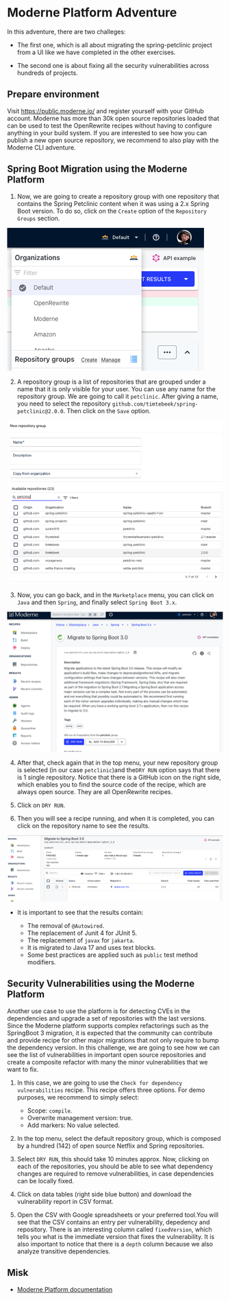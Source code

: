 # Moderne Platform Adventure

In this adventure, there are two challeges:

- The first one, which is all about migrating the spring-petclinic project from a UI 
like we have completed in the other exercises. 

- The second one is about fixing all the security vulnerabilities across hundreds of projects.


## Prepare environment

Visit https://public.moderne.io/ and register yourself with your GitHub account. Moderne has more than 30k open source repositories loaded that can be used to test the OpenRewrite recipes without having to configure 
anything in your build system. If you are interested to see how you can publish a new open source repository, we recommend to also play
with  the Moderne CLI adventure.

## Spring Boot Migration using the Moderne Platform

1. Now, we are going to create a repository group with one repository that contains the
Spring Petclinic content when it was using a 2.x Spring Boot version. To do so,
click on the `Create` option of the `Repository Groups` section.

![context menu](assets/menu.png)

2. A repository group is a list of repositories that are grouped under a name that it is
only visible for your user. You can use any name for the repository group. We are going
to call it `petclinic`. After giving a name, you need to select the repository 
`github.com/timtebeek/spring-petclinic@2.0.0`. Then click on the `Save` option.   

![repository-groups](assets/repository-groups.png)

3. Now, you can go back, and in the `Marketplace` menu, you can click on `Java` and 
then `Spring`, and finally select `Spring Boot 3.x`.

![recipe](assets/springboot-recipe.png) 

4. After that, check again that in the top menu, your new repository group is selected 
(in our case `petclinic`)and the`DRY RUN` option says that there is 1 single repository.
Notice that there is a GitHub icon on the right side, which enables you to find the 
source code of the recipe, which are always open source. They are all OpenRewrite 
recipes.

5. Click on `DRY RUN`.

6. Then you will see a recipe running, and when it is completed, you can click on the repository
name to see the results. 

![results](assets/execution.png)

- It is important to see that the results contain:

  - The removal of `@Autowired`.
  - The replacement of Junit 4 for JUnit 5.
  - The replacement of `javax` for `jakarta`.
  - It is migrated to Java 17 and uses text blocks.
  - Some best practices are applied such as `public` test method modifiers.
 

## Security Vulnerabilities using the Moderne Platform

Another use case to use the platform is for detecting CVEs in the dependencies
and upgrade a set of repositories with the last versions. Since the Moderne platform
supports complex refactorings such as the SpringBoot 3 migration, it is expected
that the community can contribute and provide recipe for other major migrations that
not only require to bump the dependency version. In this challenge, we are going to see
how we can see the list of vulnerabilities in important open source repositories and
create a composite refactor with many the minor vulnerabilities that we want to fix.

1. In this case, we are going to use the `Check for dependency vulnerabilities` recipe.
This recipe offers three options. For demo purposes, we recommend to simply 
select:

    - Scope:  `compile`. 
    - Overwrite management version: true.
    - Add markers: No value selected.

2. In the top menu, select the default repository group, which is composed by a hundred (142) of
open source Netflix and Spring repositories.

3. Select `DRY RUN`, this should take 10 minutes approx. Now, clicking on each of the repositories, 
you should be able to see what dependency changes are required to remove vulnerabilities, in 
case dependencies can be locally fixed.

4. Click on data tables (right side blue button) and download the vulnerability report in CSV format.

5. Open the CSV with Google spreadsheets or your preferred tool.You will see that the CSV contains
an entry per vulnerability, depedency and repository. There is an interesting column called
`fixedVersion`, which tells you what is the immediate version that fixes the vulnerability. It
is also important to notice that there is a `depth` column because we also analyze transitive
dependencies.

   
## Misk

- [Moderne Platform documentation](https://docs.moderne.io/)



